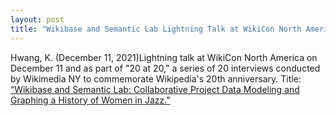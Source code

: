 ```yaml
---
layout: post
title: "Wikibase and Semantic Lab Lightning Talk at WikiCon North America"
---
```

Hwang, K. (December 11, 2021)Lightning talk at WikiCon North America on December 11 and as part of "20 at 20," a series of 20 interviews conducted by Wikimedia NY to commemorate Wikipedia's 20th anniversary. Title: [“Wikibase and Semantic Lab: Collaborative Project Data Modeling and Graphing a History of Women in Jazz."](https://docs.google.com/presentation/d/1WEPKZqMiMpMY0nwhZPj8mDZgNi2nnv0OO58t51p8SpM/edit#slide=id.p)

